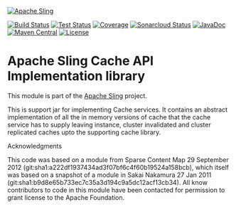 [![Apache Sling](https://sling.apache.org/res/logos/sling.png)](https://sling.apache.org)

&#32;[![Build Status](https://ci-builds.apache.org/job/Sling/job/modules/job/sling-org-apache-sling-commons-cache-impl/job/master/badge/icon)](https://ci-builds.apache.org/job/Sling/job/modules/job/sling-org-apache-sling-commons-cache-impl/job/master/)&#32;[![Test Status](https://img.shields.io/jenkins/tests.svg?jobUrl=https://ci-builds.apache.org/job/Sling/job/modules/job/sling-org-apache-sling-commons-cache-impl/job/master/)](https://ci-builds.apache.org/job/Sling/job/modules/job/sling-org-apache-sling-commons-cache-impl/job/master/test/?width=800&height=600)&#32;[![Coverage](https://sonarcloud.io/api/project_badges/measure?project=apache_sling-org-apache-sling-commons-cache-impl&metric=coverage)](https://sonarcloud.io/dashboard?id=apache_sling-org-apache-sling-commons-cache-impl)&#32;[![Sonarcloud Status](https://sonarcloud.io/api/project_badges/measure?project=apache_sling-org-apache-sling-commons-cache-impl&metric=alert_status)](https://sonarcloud.io/dashboard?id=apache_sling-org-apache-sling-commons-cache-impl)&#32;[![JavaDoc](https://www.javadoc.io/badge/org.apache.sling/org.apache.sling.api.svg)](https://www.javadoc.io/doc/org.apache.sling/org.apache.sling.api)&#32;[![Maven Central](https://maven-badges.herokuapp.com/maven-central/org.apache.sling/org.apache.sling.api/badge.svg)](https://search.maven.org/#search%7Cga%7C1%7Cg%3A%22org.apache.sling%22%20a%3A%22org.apache.sling.api%22) [![License](https://img.shields.io/badge/License-Apache%202.0-blue.svg)](https://www.apache.org/licenses/LICENSE-2.0)

# Apache Sling Cache API Implementation library

This module is part of the [Apache Sling](https://sling.apache.org) project.

This is support jar for implementing Cache services. It contains an abstract implementation of all the in
memory versions of cache that the cache service has to supply leaving instance, cluster invalidated and cluster
replicated caches upto the supporting cache library.


Acknowledgments

This code was based on a module from Sparse Content Map 29 September 2012 (git:sha1:a222df1937434ad3f07bf6c4f60b19524a158bcb), which itself was based on a snapshot of a 
module in Sakai Nakamura 27 Jan 2011 (git:sha1:b9d8e65b733ec7c35a3d194c9a5dc12acf13cb34). All know contributors to code in this module have been
contacted for permission to grant license to the Apache Foundation.
